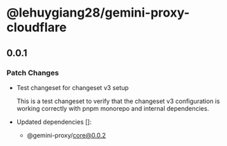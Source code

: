 # @lehuygiang28/gemini-proxy-cloudflare

## 0.0.1

### Patch Changes

- Test changeset for changeset v3 setup

    This is a test changeset to verify that the changeset v3 configuration is working correctly with pnpm monorepo and internal dependencies.

- Updated dependencies []:
    - @gemini-proxy/core@0.0.2
